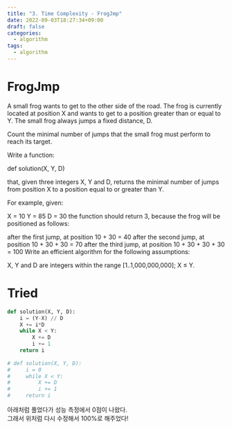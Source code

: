 ```yaml
---
title: "3. Time Complexity - FrogJmp"
date: 2022-09-03T18:27:34+09:00
draft: false
categories:
  - algorithm
tags:
  - algorithm
---
```


# FrogJmp

A small frog wants to get to the other side of the road. The frog is currently located at position X and wants to get to a position greater than or equal to Y. The small frog always jumps a fixed distance, D.

Count the minimal number of jumps that the small frog must perform to reach its target.

Write a function:

def solution(X, Y, D)

that, given three integers X, Y and D, returns the minimal number of jumps from position X to a position equal to or greater than Y.

For example, given:

  X = 10
  Y = 85
  D = 30
the function should return 3, because the frog will be positioned as follows:

after the first jump, at position 10 + 30 = 40
after the second jump, at position 10 + 30 + 30 = 70
after the third jump, at position 10 + 30 + 30 + 30 = 100
Write an efficient algorithm for the following assumptions:

X, Y and D are integers within the range [1..1,000,000,000];
X ≤ Y.

# Tried

```python
def solution(X, Y, D):
    i = (Y-X) // D
    X += i*D
    while X < Y:
        X += D
        i += 1
    return i
    
# def solution(X, Y, D):
#     i = 0
#     while X < Y:
#         X += D
#         i += 1
#     return i
```

아래처럼 풀었다가 성능 측정에서 0점이 나왔다.  
그래서 위처럼 다시 수정해서 100%로 해주었다!
